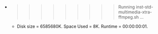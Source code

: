 * >>>>>>>>> Running inst-std-multimedia-xtra-ffmpeg.sh ...
  * Disk size = 6585680K. Space Used = 8K. Runtime = 00:00:00:01.
